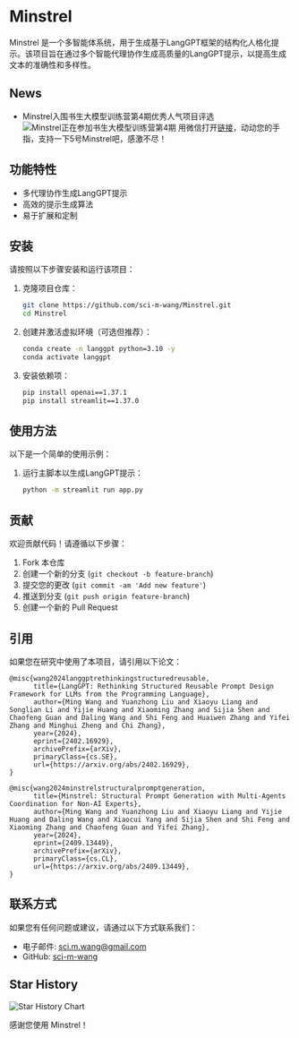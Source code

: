 # Minstrel

Minstrel 是一个多智能体系统，用于生成基于LangGPT框架的结构化人格化提示。该项目旨在通过多个智能代理协作生成高质量的LangGPT提示，以提高生成文本的准确性和多样性。

## News
- Minstrel入围书生大模型训练营第4期优秀人气项目评选
  ![Minstrel正在参加书生大模型训练营第4期](https://github.com/user-attachments/assets/5a32bd82-e2fd-4bdb-81ea-d5ff9fb648dd)
  用微信打开[链接](https://mp.weixin.qq.com/s/7_SI3OCeeqIMRevGosRHnQ)，动动您的手指，支持一下5号Minstrel吧，感激不尽！

## 功能特性

- 多代理协作生成LangGPT提示
- 高效的提示生成算法
- 易于扩展和定制

## 安装

请按照以下步骤安装和运行该项目：

1. 克隆项目仓库：
    ```bash
    git clone https://github.com/sci-m-wang/Minstrel.git
    cd Minstrel
    ```

2. 创建并激活虚拟环境（可选但推荐）：
    ```bash
    conda create -n langgpt python=3.10 -y
    conda activate langgpt
    ```

3. 安装依赖项：
    ```bash
    pip install openai==1.37.1
    pip install streamlit==1.37.0
    ```

## 使用方法

以下是一个简单的使用示例：

1. 运行主脚本以生成LangGPT提示：
    ```bash
    python -m streamlit run app.py
    ```

## 贡献

欢迎贡献代码！请遵循以下步骤：

1. Fork 本仓库
2. 创建一个新的分支 (`git checkout -b feature-branch`)
3. 提交您的更改 (`git commit -am 'Add new feature'`)
4. 推送到分支 (`git push origin feature-branch`)
5. 创建一个新的 Pull Request

## 引用
如果您在研究中使用了本项目，请引用以下论文：
```
@misc{wang2024langgptrethinkingstructuredreusable,
      title={LangGPT: Rethinking Structured Reusable Prompt Design Framework for LLMs from the Programming Language}, 
      author={Ming Wang and Yuanzhong Liu and Xiaoyu Liang and Songlian Li and Yijie Huang and Xiaoming Zhang and Sijia Shen and Chaofeng Guan and Daling Wang and Shi Feng and Huaiwen Zhang and Yifei Zhang and Minghui Zheng and Chi Zhang},
      year={2024},
      eprint={2402.16929},
      archivePrefix={arXiv},
      primaryClass={cs.SE},
      url={https://arxiv.org/abs/2402.16929}, 
}

@misc{wang2024minstrelstructuralpromptgeneration,
      title={Minstrel: Structural Prompt Generation with Multi-Agents Coordination for Non-AI Experts}, 
      author={Ming Wang and Yuanzhong Liu and Xiaoyu Liang and Yijie Huang and Daling Wang and Xiaocui Yang and Sijia Shen and Shi Feng and Xiaoming Zhang and Chaofeng Guan and Yifei Zhang},
      year={2024},
      eprint={2409.13449},
      archivePrefix={arXiv},
      primaryClass={cs.CL},
      url={https://arxiv.org/abs/2409.13449}, 
}
```

## 联系方式

如果您有任何问题或建议，请通过以下方式联系我们：

- 电子邮件: sci.m.wang@gmail.com
- GitHub: [sci-m-wang](https://github.com/sci-m-wang)

## Star History

![Star History Chart](https://api.star-history.com/svg?repos=sci-m-wang/Minstrel&type=Date)

感谢您使用 Minstrel！
